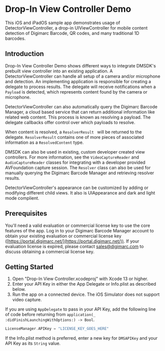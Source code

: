 Drop-In View Controller Demo
================

This iOS and iPadOS sample app demonstrates usage of DetectorViewController, a drop-in UIViewController for mobile content detection of Digimarc Barcode, QR codes, and many traditional 1D barcodes.

## Introduction

Drop-In View Controller Demo shows different ways to integrate DMSDK's prebuilt view controller into an existing application. A DetectorViewController can handle all setup of a camera and/or microphone and detection. An implementing application is responsible for creating a delegate to process results. The delegate will receive notifications when a ```Payload``` is detected, which represents content found by the camera or microphone.

DetectorViewController can also automatically query the Digimarc Barcode Manager, a cloud based service that can return additional information like related web content. This process is known as resolving a payload. The delegate callbacks offer control over which payloads to resolve.

When content is resolved, a ```ResolverResult ``` will be returned to the delegate. ```ResolverResult``` contains one of more pieces of associated information as a ```ResolvedContent``` type.

DMSDK can also be used in existing, custom developer created view controllers. For more information, see the ```VideoCaptureReader``` and ```AudioCaptureReader``` classes for integrating with a developer provided AVFoundation capture session. The ```Resolver``` class can also be used for manually querying the Digimarc Barcode Manager and retrieving resolver results.

DetectorViewController's appearance can be customized by adding or modifying different child views. It also is UIAppearance and dark and light mode complient.

## Prerequisites

You'll need a valid evaluation or commercial license key to use the core features of the app. Log in to your Digimarc Barcode Manager account to obtain your existing evaluation or commercial license key ([https://portal.digimarc.net/](https://portal.digimarc.net/)). If your evaluation license is expired, please contact [sales@digimarc.com](mailto:sales@digimarc.com) to discuss obtaining a commercial license key.

## Getting Started

1. Open "Drop-In View Controller.xcodeproj" with Xcode 13 or higher.
2. Enter your API Key in either the App Delegate or Info.plist as described below.
3. Run the app on a connected device. The iOS Simulator does not support video capture.

If you are using `AppDelegate` to pass in your API Key, add the following line of code before returning from `application(_ :didFinishLaunchingWithOptions:) -> Bool`.

```swift
LicenseManager.APIKey = "LICENSE_KEY_GOES_HERE"
```
If the Info.plist method is preferred, enter a new key for `DMSAPIKey` and your API Key as its `String` value.